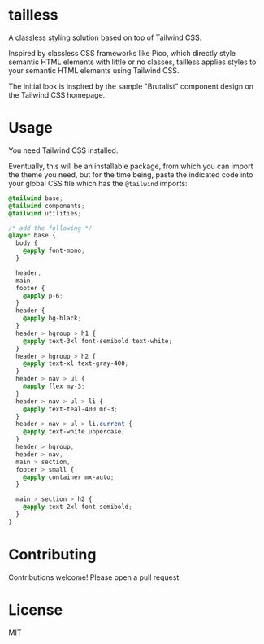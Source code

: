 # tailless

A classless styling solution based on top of Tailwind CSS.

Inspired by classless CSS frameworks like Pico, which directly style semantic HTML
elements with little or no classes, tailless applies styles to your semantic HTML
elements using Tailwind CSS.

The initial look is inspired by the sample "Brutalist" component design on the
Tailwind CSS homepage.

# Usage

You need Tailwind CSS installed.

Eventually, this will be an installable package, from which you can import the theme
you need, but for the time being, paste the indicated code into your global CSS file
which has the `@tailwind` imports:

```css
@tailwind base;
@tailwind components;
@tailwind utilities;

/* add the following */
@layer base {
  body {
    @apply font-mono;
  }

  header,
  main,
  footer {
    @apply p-6;
  }
  header {
    @apply bg-black;
  }
  header > hgroup > h1 {
    @apply text-3xl font-semibold text-white;
  }
  header > hgroup > h2 {
    @apply text-xl text-gray-400;
  }
  header > nav > ul {
    @apply flex my-3;
  }
  header > nav > ul > li {
    @apply text-teal-400 mr-3;
  }
  header > nav > ul > li.current {
    @apply text-white uppercase;
  }
  header > hgroup,
  header > nav,
  main > section,
  footer > small {
    @apply container mx-auto;
  }

  main > section > h2 {
    @apply text-2xl font-semibold;
  }
}

```

# Contributing

Contributions welcome! Please open a pull request.

# License

MIT
